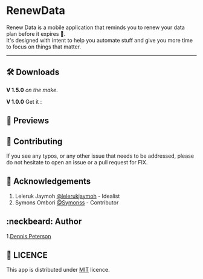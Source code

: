 # RenewData

Renew Data is a mobile application that reminds you to renew your data plan before it expires :green_heart:.<br>
It's designed with intent to help you automate stuff and give you more time to focus on things that matter.

<hr>

## :hammer_and_wrench: Downloads
**V 1.5.0** _on the make_.

**V 1.0.0** Get it : 
## :rocket: Previews

## :electric_plug: Contributing

If you see any typos, or any other issue that needs to be addressed, please do not hesitate to open an issue or a pull request for FIX.

## :page_with_curl: Acknowledgements

1. Leleruk Jaymoh [@lelerukjaymoh](https://github.com/lelerukjaymoh) - Idealist
2. Symons Ombori [@Symonss](https://github.com/Symonss) - Contributor

## :neckbeard: Author

1.[Dennis Peterson](https://dennohpeter.com)

## :rotating_light: LICENCE
This app is distributed under [MIT](https://dennohpeter.mit-license.org) licence.
